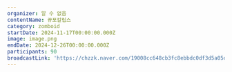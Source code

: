 ```yaml
---
organizer: 알 수 없음
contentName: 뀨포칼립스
category: zomboid
startDate: 2024-11-17T00:00:00.000Z
image: image.png
endDate: 2024-12-26T00:00:00.000Z
participants: 90
broadcastLink: 'https://chzzk.naver.com/19008cc648cb3fc8ebbdc0df3d5a05de'
---
```


